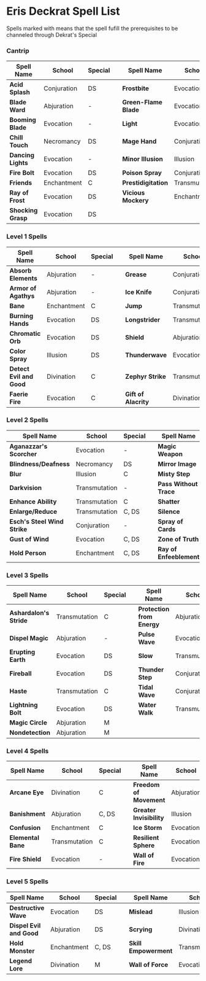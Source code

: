 # Eris Deckrat Spell List

Spells marked with  means that the spell fufill the prerequisites to be channeled through Dekrat's Special

### Cantrip

| Spell Name | School | Special | | Spell Name | School | Special |
|---|---|---|-|---|---|---|
| **Acid Splash** | Conjuration | DS | | **Frostbite** | Evocation | DS |
| **Blade Ward** | Abjuration | - | | **Green-Flame Blade** | Evocation | - |
| **Booming Blade** | Evocation | - | | **Light** | Evocation | - |
| **Chill Touch** | Necromancy | DS | | **Mage Hand** | Conjuration | - |
| **Dancing Lights** | Evocation | - | | **Minor Illusion** | Illusion | - |
| **Fire Bolt** | Evocation | DS | | **Poison Spray** | Conjuration | DS |
| **Friends** | Enchantment | C | | **Prestidigitation** | Transmutation | - |
| **Ray of Frost** | Evocation | DS | | **Vicious Mockery** | Enchantment | DS |
| **Shocking Grasp** | Evocation | DS | | | | |

### Level 1 Spells

| Spell Name | School | Special | | Spell Name | School | Special |
|---|---|---|-|---|---|---|
| **Absorb Elements** | Abjuration | - | | **Grease** | Conjuration | DS |
| **Armor of Agathys** | Abjuration | - | | **Ice Knife** | Conjuration | DS |
| **Bane** | Enchantment | C | | **Jump** | Transmutation | - |
| **Burning Hands** | Evocation | DS | | **Longstrider** | Transmutation | - |
| **Chromatic Orb** | Evocation | DS | | **Shield** | Abjuration | - |
| **Color Spray** | Illusion | DS | | **Thunderwave** | Evocation | DS |
| **Detect Evil and Good** | Divination | C | | **Zephyr Strike** | Transmutation | C |
| **Faerie Fire** | Evocation | C | | **Gift of Alacrity** | Divination | - |

### Level 2 Spells

| Spell Name | School | Special | | Spell Name | School | Special |
|---|---|---|-|---|---|---|
| **Aganazzar's Scorcher** | Evocation | - | | **Magic Weapon** | Transmutation | C |
| **Blindness/Deafness** | Necromancy | DS | | **Mirror Image** | Illusion | - |
| **Blur** | Illusion | C | | **Misty Step** | Conjuration | - |
| **Darkvision** | Transmutation | - | | **Pass Without Trace** | Abjuration | C |
| **Enhance Ability** | Transmutation | C | | **Shatter** | Evocation | DS |
| **Enlarge/Reduce** | Transmutation | C, DS | | **Silence** | Illusion | C, R |
| **Esch's Steel Wind Strike** | Conjuration | - | | **Spray of Cards** | Conjuration | DS |
| **Gust of Wind** | Evocation | C, DS | | **Zone of Truth** | Enchantment | C |
| **Hold Person** | Enchantment | C, DS | | **Ray of Enfeeblement** | Necromancy | C, DS |

### Level 3 Spells

| Spell Name | School | Special | | Spell Name | School | Special |
|---|---|---|-|---|---|---|
| **Ashardalon's Stride** | Transmutation | C | | **Protection from Energy** | Abjuration | C |
| **Dispel Magic** | Abjuration | - | | **Pulse Wave** | Evocation | DS |
| **Erupting Earth** | Evocation | DS | | **Slow** | Transmutation | C, DS |
| **Fireball** | Evocation | DS | | **Thunder Step** | Conjuration | - |
| **Haste** | Transmutation | C | | **Tidal Wave** | Conjuration | DS |
| **Lightning Bolt** | Evocation | DS | | **Water Walk** | Transmutation | R |
| **Magic Circle** | Abjuration | M | | |
| **Nondetection** | Abjuration | M | | |

### Level 4 Spells

| Spell Name | School | Special | | Spell Name | School | Special |
|---|---|---|-|---|---|---|
| **Arcane Eye** | Divination | C | | **Freedom of Movement** | Abjuration | M |
| **Banishment** | Abjuration | C, DS | | **Greater Invisibility** | Illusion | C |
| **Confusion** | Enchantment | C | | **Ice Storm** | Evocation | DS |
| **Elemental Bane** | Transmutation | C | | **Resilient Sphere** | Evocation | C, DS |
| **Fire Shield** | Evocation | - | | **Wall of Fire** | Evocation | C |

### Level 5 Spells

| Spell Name | School | Special | | Spell Name | School | Special |
|---|---|---|-|---|---|---|
| **Destructive Wave** | Evocation | DS | | **Mislead** | Illusion | C |
| **Dispel Evil and Good** | Abjuration | DS | | **Scrying** | Divination | C, R |
| **Hold Monster** | Enchantment | C, DS | | **Skill Empowerment** | Transmutation | C |
| **Legend Lore** | Divination | M | | **Wall of Force** | Evocation | C |
